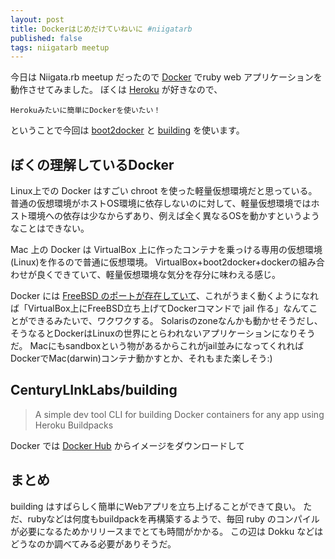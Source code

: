 ```yaml
---
layout: post
title: Dockerはじめだけていねいに #niigatarb
published: false
tags: niigatarb meetup
---
```


今日は Niigata.rb meetup だったので [Docker](http://www.docker.com/) でruby web アプリケーションを動作させてみました。
ぼくは [Heroku](http://www.heroku.com/) が好きなので、

    Herokuみたいに簡単にDockerを使いたい！

ということで今回は [boot2docker](http://boot2docker.io) と [building](https://github.com/CenturyLinkLabs/building) を使います。

## ぼくの理解しているDocker
Linux上での Docker はすごい chroot を使った軽量仮想環境だと思っている。
普通の仮想環境がホストOS環境に依存しないのに対して、軽量仮想環境ではホスト環境への依存は少なからずあり、例えば全く異なるOSを動かすというようなことはできない。

Mac 上の Docker は VirtualBox 上に作ったコンテナを乗っける専用の仮想環境(Linux)を作るので普通に仮想環境。
VirtualBox+boot2docker+dockerの組み合わせが良くできていて、軽量仮想環境な気分を存分に味わえる感じ。



Docker には [FreeBSD のポートが存在していて](https://github.com/kzys/docker/tree/execdriver-jail)、これがうまく動くようになれば「VirtualBox上にFreeBSD立ち上げてDockerコマンドで jail 作る」なんてことができるみたいで、ワクワクする。
Solarisのzoneなんかも動かせそうだし、そうなるとDockerはLinuxの世界にとらわれないアプリケーションになりそうだ。
Macにもsandboxという物があるからこれがjail並みになってくれればDockerでMac(darwin)コンテナ動かすとか、それもまた楽しそう:)

## CenturyLInkLabs/building

> A simple dev tool CLI for building Docker containers for any app using Heroku Buildpacks

Docker では [Docker Hub]() からイメージをダウンロードして

## まとめ
building はすばらしく簡単にWebアプリを立ち上げることができて良い。
ただ、rubyなどは何度もbuildpackを再構築するようで、毎回 ruby のコンパイルが必要になるためかリリースまでとても時間がかかる。
この辺は Dokku などはどうなのか調べてみる必要がありそうだ。
